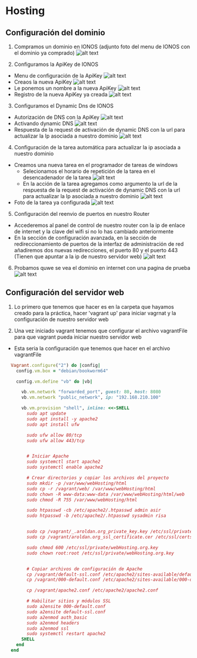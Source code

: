 # Hosting

## Configuración del dominio
1. Compramos un dominio en IONOS (adjunto foto del menu de IONOS con el dominio ya comprado)
![alt text](images/menuPrincipalIONOS.png)

2. Configuramos la ApiKey de IONOS
  - Menu de configuración de la ApiKey
![alt text](images/ApiIONOS.png)
  - Creaos la nueva ApiKey
![alt text](images/CrearApiIONOS.png)
  - Le ponemos un nombre a la nueva ApiKey
![alt text](images/nombreApi.png)
  - Registro de la nueva ApiKey ya creada
![alt text](images/registroApiCreadaIONOS.png)

3. Configuramos el Dynamic Dns de IONOS
  - Autorización de DNS con la ApiKey
![alt text](images/authorizeDnsConApi.png)
  - Activando dynamic DNS
![alt text](images/cambiandoDynamicDns.png)
  - Respuesta de la request de activación de dynamic DNS con la url para actualizar la Ip asociada a nuestro dominio
![alt text](images/RespuestaConUpdateUrl.png)

4. Configuración de la tarea automática para actualizar la ip asociada a nuestro dominio
  - Creamos una nueva tarea en el programador de tareas de windows
    - Selecionamos el horario de repetición de la tarea en el desencadenador de la tarea
![alt text](images/horarioRepeticionActualizacionDns.png)
    - En la acción de la tarea agregamos como argumento la url de la respuesta de la request de activación de dynamic DNS con la url para actualizar la Ip asociada a nuestro dominio
![alt text](images/accionTareaActualizarDns.png)
  - Foto de la tarea ya configurada
![alt text](images/TareaProgramada.png)

5. Configuración del reenvio de puertos en nuestro Router
  - Accederemos al panel de control de nuestro router con la ip de enlace de internet y la clave del wifi si no lo has cambiado anteriormente
  - En la sección de configuración avanzada, en la sección de redireccionamiento de puertos de la interfaz de administración de red añadiremos dos nuevas redirecciones, el puerto 80 y el puerto 443 (Tienen que apuntar a la ip de nuestro servidor web)
![alt text](images/reenviosPuertosRouter.png)

6. Probamos quwe se vea el dominio en internet con una pagina de prueba
![alt text](images/comprobacionDominioWeb.png)

## Configuración del servidor web
1. Lo primero que tenemos que hacer es en la carpeta que hayamos creado para la práctica, hacer 'vagrant up' para iniciar vagrnat y la configuración de nuestro servidor web

2. Una vez iniciado vagrant tenemos que configurar el archivo vagrantFile para que vagrant pueda iniciar nuestro servidor web
  - Esta seria la configuración que tenemos que hacer en el archivo vagrantFile
  ```ruby
    Vagrant.configure("2") do |config|
      config.vm.box = "debian/bookworm64"

      config.vm.define "vb" do |vb|

        vb.vm.network "forwarded_port", guest: 80, host: 8080
        vb.vm.network "public_network", ip: "192.168.210.100"

        vb.vm.provision "shell", inline: <<-SHELL
          sudo apt update
          sudo apt install -y apache2
          sudo apt install ufw

          sudo ufw allow 80/tcp
          sudo ufw allow 443/tcp


          # Iniciar Apache
          sudo systemctl start apache2
          sudo systemctl enable apache2

          # Crear directorios y copiar los archivos del proyecto
          sudo mkdir -p /var/www/webHosting/html
          sudo cp -r /vagrant/web/ /var/www/webHosting/html
          sudo chown -R www-data:www-data /var/www/webHosting/html/web
          sudo chmod -R 755 /var/www/webHosting/html 

          sudo htpasswd -cb /etc/apache2/.htpasswd admin asir
          sudo htpasswd -b /etc/apache2/.htpasswd sysadmin risa 


          sudo cp /vagrant/_.aroldan.org_private_key.key /etc/ssl/private/webHosting.org.key
          sudo cp /vagrant/aroldan.org_ssl_certificate.cer /etc/ssl/certs/webHosting.org.cer

          sudo chmod 600 /etc/ssl/private/webHosting.org.key
          sudo chown root:root /etc/ssl/private/webHosting.org.key


          # Copiar archivos de configuración de Apache
          cp /vagrant/default-ssl.conf /etc/apache2/sites-available/default-ssl.conf
          cp /vagrant/000-default.conf /etc/apache2/sites-available/000-default.conf

          cp /vagrant/apache2.conf /etc/apache2/apache2.conf

          # Habilitar sitios y módulos SSL
          sudo a2ensite 000-default.conf
          sudo a2ensite default-ssl.conf
          sudo a2enmod auth_basic
          sudo a2enmod headers
          sudo a2enmod ssl
          sudo systemctl restart apache2
        SHELL
      end
    end
```